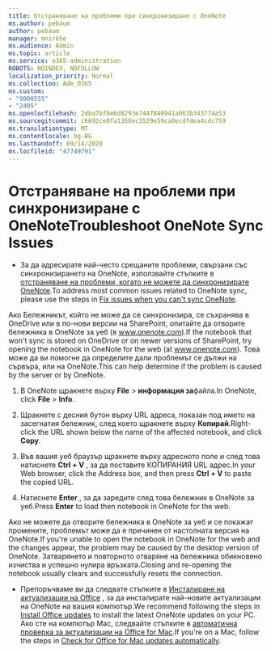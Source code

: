 ```yaml
---
title: Отстраняване на проблеми при синхронизиране с OneNote
ms.author: pebaum
author: pebaum
manager: mnirkhe
ms.audience: Admin
ms.topic: article
ms.service: o365-administration
ROBOTS: NOINDEX, NOFOLLOW
localization_priority: Normal
ms.collection: Adm_O365
ms.custom:
- "9000555"
- "2405"
ms.openlocfilehash: 2dba7bf8e6d8293e7447840941a063b343774a53
ms.sourcegitcommit: c6692ce0fa1358ec3529e59ca0ecdfdea4cdc759
ms.translationtype: MT
ms.contentlocale: bg-BG
ms.lasthandoff: 09/14/2020
ms.locfileid: "47749791"
---
```

# <a name="troubleshoot-onenote-sync-issues"></a><span data-ttu-id="f7e2f-102">Отстраняване на проблеми при синхронизиране с OneNote</span><span class="sxs-lookup"><span data-stu-id="f7e2f-102">Troubleshoot OneNote Sync Issues</span></span>

* <span data-ttu-id="f7e2f-103">За да адресирате най-често срещаните проблеми, свързани със синхронизирането на OneNote, използвайте стъпките в [отстраняване на проблеми, когато не можете да синхронизирате OneNote](https://support.office.com/article/Fix-issues-when-you-can-t-sync-OneNote-299495ef-66d1-448f-90c1-b785a6968d45).</span><span class="sxs-lookup"><span data-stu-id="f7e2f-103">To address most common issues related to OneNote sync, please use the steps in [Fix issues when you can't sync OneNote](https://support.office.com/article/Fix-issues-when-you-can-t-sync-OneNote-299495ef-66d1-448f-90c1-b785a6968d45).</span></span>

<span data-ttu-id="f7e2f-104">Ако Бележникът, който не може да се синхронизира, се съхранява в OneDrive или в по-нови версии на SharePoint, опитайте да отворите бележника в OneNote за уеб (в www.onenote.com).</span><span class="sxs-lookup"><span data-stu-id="f7e2f-104">If the notebook that won't sync is stored on OneDrive or on newer versions of SharePoint, try opening the notebook in OneNote for the web (at www.onenote.com).</span></span> <span data-ttu-id="f7e2f-105">Това може да ви помогне да определите дали проблемът се дължи на сървъра, или на OneNote.</span><span class="sxs-lookup"><span data-stu-id="f7e2f-105">This can help determine if the problem is caused by the server or by OneNote.</span></span>

1. <span data-ttu-id="f7e2f-106">В OneNote щракнете върху **File**  >  **информация за**файла.</span><span class="sxs-lookup"><span data-stu-id="f7e2f-106">In OneNote, click **File** > **Info**.</span></span>

2. <span data-ttu-id="f7e2f-107">Щракнете с десния бутон върху URL адреса, показан под името на засегнатия бележник, след което щракнете върху **Копирай**.</span><span class="sxs-lookup"><span data-stu-id="f7e2f-107">Right-click the URL shown below the name of the affected notebook, and click **Copy**.</span></span>

3. <span data-ttu-id="f7e2f-108">Във вашия уеб браузър щракнете върху адресното поле и след това натиснете **Ctrl + V** , за да поставите КОПИРАНИЯ URL адрес.</span><span class="sxs-lookup"><span data-stu-id="f7e2f-108">In your Web browser, click the Address box, and then press **Ctrl + V** to paste the copied URL.</span></span>

4. <span data-ttu-id="f7e2f-109">Натиснете **Enter** , за да заредите след това бележник в OneNote за уеб.</span><span class="sxs-lookup"><span data-stu-id="f7e2f-109">Press **Enter** to load then notebook in OneNote for the web.</span></span>

<span data-ttu-id="f7e2f-110">Ако не можете да отворите бележника в OneNote за уеб и се покажат промените, проблемът може да е причинен от настолната версия на OneNote.</span><span class="sxs-lookup"><span data-stu-id="f7e2f-110">If you're unable to open the notebook in OneNote for the web and the changes appear, the problem may be caused by the desktop version of OneNote.</span></span> <span data-ttu-id="f7e2f-111">Затварянето и повторното отваряне на бележника обикновено изчиства и успешно нулира връзката.</span><span class="sxs-lookup"><span data-stu-id="f7e2f-111">Closing and re-opening the notebook usually clears and successfully resets the connection.</span></span>

* <span data-ttu-id="f7e2f-112">Препоръчваме ви да следвате стъпките в [Инсталиране на актуализации на Office](https://support.office.com/article/Install-Office-updates-2ab296f3-7f03-43a2-8e50-46de917611c5) , за да инсталирате най-новите актуализации на OneNote на вашия компютър.</span><span class="sxs-lookup"><span data-stu-id="f7e2f-112">We recommend following the steps in [Install Office updates](https://support.office.com/article/Install-Office-updates-2ab296f3-7f03-43a2-8e50-46de917611c5) to install the latest OneNote updates on your PC.</span></span> <span data-ttu-id="f7e2f-113">Ако сте на компютър Mac, следвайте стъпките в [автоматична проверка за актуализации на Office for Mac](https://support.office.com/article/update-office-for-mac-automatically-bfd1e497-c24d-4754-92ab-910a4074d7c1).</span><span class="sxs-lookup"><span data-stu-id="f7e2f-113">If you're on a Mac, follow the steps in [Check for Office for Mac updates automatically](https://support.office.com/article/update-office-for-mac-automatically-bfd1e497-c24d-4754-92ab-910a4074d7c1).</span></span>